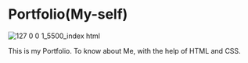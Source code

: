 # Portfolio(My-self)

![127 0 0 1_5500_index html](https://user-images.githubusercontent.com/105534501/231077692-e24a24ef-8296-4682-8e9b-c68b1ceca77c.png)

This is my Portfolio. To know about Me, with the help of HTML and CSS.
